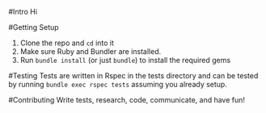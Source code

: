 #Intro
Hi

#Getting Setup
1. Clone the repo and `cd` into it
2. Make sure Ruby and Bundler are installed.
3. Run `bundle install` (or just `bundle`) to install the required gems

#Testing
Tests are written in Rspec in the tests directory and can be tested by running `bundle exec rspec tests` assuming you already setup.

#Contributing
Write tests, research, code, communicate, and have fun!
